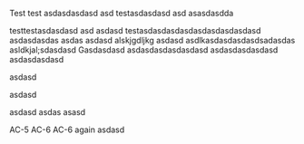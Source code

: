 Test
test asdasdasdasd
asd 
testasdasdasd asd asasdasdda

testtestasdasdasd asd 
asdasd
testasdasdasdasdasdasdasdasdasd
asdasdasdas
asdas
asdasd
alskjgdljkg
asdasd
asdlkasdasdasdasdsadasdas
asldkjal;sdasdasd
Gasdasdasd
asdasdasdasdasdasd
asdasdasdasdasd
asdasdasdasd

asdasd

asdasd

asdasd
asdas
asasd

AC-5
AC-6
AC-6 again
asdasd
